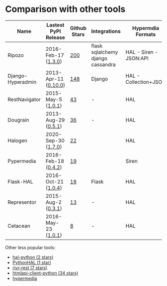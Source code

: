 # Comparison with other tools

| Name              	| Lastest PyPI Release                                                	| Github Stars                                                       	| Integrations                      	| Hypermdia Formats      	|
|-------------------	|---------------------------------------------------------------------	|--------------------------------------------------------------------	|-----------------------------------	|------------------------	|
| Ripozo            	| 2016-Feb-17 ([1.3.0](https://pypi.org/project/ripozo/))             	| [200](https://github.com/vertical-knowledge/ripozo)                	| flask sqlalchemy django cassandra 	| HAL - Siren - JSON:API 	|
| Django-Hyperadmin 	| 2013-Apr-11 ([0.10.0](https://pypi.org/project/django-hyperadmin/)) 	| [148](https://github.com/zbyte64/django-hyperadmin)                	| Django                            	| HAL - Collection+JSON  	|
| RestNavigator     	| 2015-May-5 ([1.0.1](https://pypi.org/project/restnavigator/))       	| [43](https://github.com/deontologician/restnavigator)              	| -                                 	| HAL                    	|
| Dougrain          	| 2013-Aug-29 ([0.5.1](https://pypi.org/project/dougrain/))           	| [36](https://github.com/wharris/dougrain/)                         	| -                                 	| HAL                    	|
| Halogen           	| 2020-Sep-30 ([1.7.0](https://pypi.org/project/halogen/))            	| [22](https://github.com/paylogic/halogen)                          	|                                   	| HAL                    	|
| Pypermedia        	| 2016-Feb-18 ([0.4.2](https://pypi.org/project/pypermedia/))         	| [19](https://github.com/vertical-knowledge/pypermedia)             	|                                   	| Siren                  	|
| Flask-HAL         	| 2016-Oct-21 ([1.0.4](https://pypi.org/project/Flask-HAL/))          	| [18](https://github.com/thisissoon/Flask-HAL)                      	| Flask                             	| HAL                    	|
| Representor       	| 2015-Aug-2 ([0.3.1](https://pypi.org/project/representor/))         	| [13](https://github.com/the-hypermedia-project/representor-python) 	| -                                 	| HAL                    	|
| Cetacean          	| 2016-May-23 ([1.0.1](https://pypi.org/project/Cetacean/))           	| [8](https://github.com/benhamill/cetacean-python)                  	| -                                 	| HAL                    	|


Other less popular tools:

- [hal-python (2 stars)](https://github.com/exhuma/hal-python)
- [PythonHAL (1 star)](https://github.com/cdent/PythonHAL)
- [rivr-rest (7 stars)](https://github.com/rivrproject/rivr-rest)
- [htmlapi-client-python (34 stars)](https://github.com/comcast-jonm/htmlapi-client-python)
- [hypermedia](https://github.com/dave-shawley/hypermedia)
